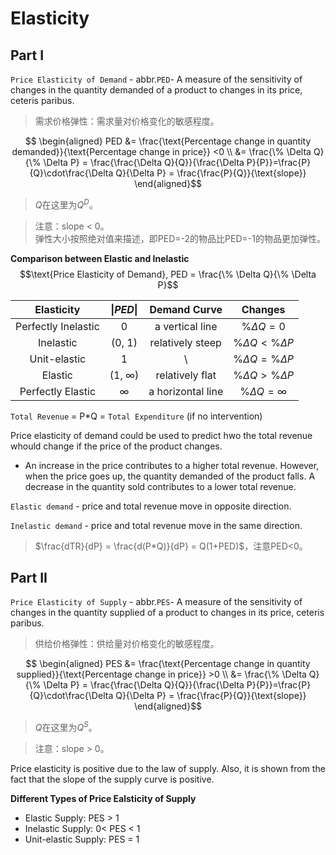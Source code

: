 # Elasticity

## Part I

`Price Elasticity of Demand` - abbr.`PED`- A measure of the sensitivity of changes in the quantity demanded of a product to changes in its price, ceteris paribus.

> 需求价格弹性：需求量对价格变化的敏感程度。

$$ \begin{aligned}
PED &= \frac{\text{Percentage change in quantity demanded}}{\text{Percentage change in price}} <0 \\ 
&= \frac{\% \Delta Q}{\% \Delta P} = \frac{\frac{\Delta Q}{Q}}{\frac{\Delta P}{P}}=\frac{P}{Q}\cdot\frac{\Delta Q}{\Delta P} = \frac{\frac{P}{Q}}{\text{slope}}
\end{aligned}$$

> $Q$在这里为$Q^D$。

> 注意：slope \< 0。<br>弹性大小按照绝对值来描述，即PED=-2的物品比PED=-1的物品更加弹性。

**Comparison between Elastic and Inelastic**
$$\text{Price Elasticity of Demand}, PED = \frac{\% \Delta Q}{\% \Delta P}$$

| Elasticity | $\vert PED \vert$ | Demand Curve | Changes |
| :-----: | :-----: | :-----: | :-----: |
| Perfectly Inelastic | 0 | a vertical line | $\%\Delta Q = 0$ |
| Inelastic | (0, 1) | relatively steep | $\% \Delta Q < \% \Delta P$ |
| Unit-elastic | 1 | \\ | $\% \Delta Q = \% \Delta P$ |
| Elastic | (1, $\infty$) | relatively flat | $\% \Delta Q > \% \Delta P$ |
| Perfectly Elastic | $\infty$ | a horizontal line | $\% \Delta Q = \infty$ |

`Total Revenue` = P*Q = `Total Expenditure`
(if no intervention)

Price elasticity of demand could be used to predict hwo the total revenue whould change if the price of the product changes.
-  An increase in the price contributes to a higher total revenue. However, when the price goes up, the quantity demanded of the product falls. A decrease in the quantity sold contributes to a lower total revenue.

`Elastic demand` - price and total revenue move in opposite direction.

`Inelastic demand` - price and total revenue move in the same direction.

> $\frac{dTR}{dP} = \frac{d(P*Q)}{dP} = Q(1+PED)$，注意PED\<0。
 
## Part II

`Price Elasticity of Supply` - abbr.`PES`- A measure of the sensitivity of changes in the quantity supplied of a product to changes in its price, ceteris paribus.

> 供给价格弹性：供给量对价格变化的敏感程度。

$$ \begin{aligned}
PES &= \frac{\text{Percentage change in quantity supplied}}{\text{Percentage change in price}} >0 \\ 
&= \frac{\% \Delta Q}{\% \Delta P} = \frac{\frac{\Delta Q}{Q}}{\frac{\Delta P}{P}}=\frac{P}{Q}\cdot\frac{\Delta Q}{\Delta P} = \frac{\frac{P}{Q}}{\text{slope}}
\end{aligned}$$

> $Q$在这里为$Q^S$。

> 注意：slope \> 0。

Price elasticity is positive due to the law of supply. Also, it is shown from the fact that the slope of the supply curve is positive.

**Different Types of Price Ealsticity of Supply**
- Elastic Supply: PES > 1
- Inelastic Supply: 0< PES < 1
- Unit-elastic Supply: PES = 1
